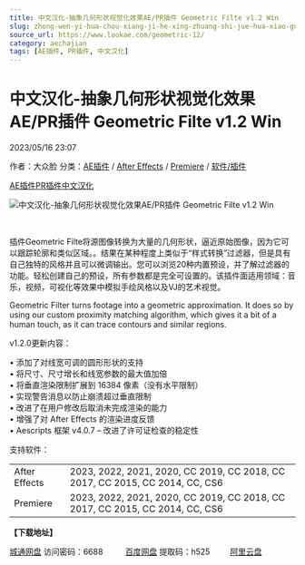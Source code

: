 ```yaml
---
title: 中文汉化-抽象几何形状视觉化效果AE/PR插件 Geometric Filte v1.2 Win
slug: zhong-wen-yi-hua-chou-xiang-ji-he-xing-zhuang-shi-jue-hua-xiao-guo-ae-prcha-jian-geometric-filte-v1-2-win
source_url: https://www.lookae.com/geometric-12/
category: aechajian
tags: [AE插件, PR插件, 中文汉化]
---
```

# 中文汉化-抽象几何形状视觉化效果AE/PR插件 Geometric Filte v1.2 Win

2023/05/16 23:07

作者：大众脸
分类：[AE插件](https://www.lookae.com/after-effects/aechajian/) / [After Effects](https://www.lookae.com/after-effects/) / [Premiere](https://www.lookae.com/qitarjcj/premierezy/) / [软件/插件](https://www.lookae.com/qitarjcj/)

[AE插件](https://www.lookae.com/tag/ae%e6%8f%92%e4%bb%b6/)[PR插件](https://www.lookae.com/tag/pr%e6%8f%92%e4%bb%b6/)[中文汉化](https://www.lookae.com/tag/%e4%b8%ad%e6%96%87%e6%b1%89%e5%8c%96/)

![中文汉化-抽象几何形状视觉化效果AE/PR插件 Geometric Filte v1.2 Win](https://www.lookae.com/wp-content/uploads/2023/05/Geometric-Filter.jpg "中文汉化-抽象几何形状视觉化效果AE/PR插件 Geometric Filte v1.2 Win-LookAE.com")

[﻿﻿﻿](https://cloud.video.taobao.com//play/u/705956171/p/1/e/6/t/1/366158470408.mp4)

插件Geometric Filte将源图像转换为大量的几何形状，逼近原始图像，因为它可以跟踪轮廓和类似区域。。结果在某种程度上类似于“样式转换”过滤器，但是具有自己独特的风格并且可以微调输出。您可以浏览20种内置预设，并了解过滤器的功能。轻松创建自己的预设，所有参数都是完全可设置的。该插件面适用领域：音乐，视频，可视化等效果中模拟手绘风格以及VJ的艺术视觉。

Geometric Filter turns footage into a geometric approximation. It does so by using our custom proximity matching algorithm, which gives it a bit of a human touch, as it can trace contours and similar regions.

v1.2.0更新内容：

• 添加了对线宽可调的圆形形状的支持  
• 将尺寸、尺寸增长和线宽参数的最大值加倍  
• 将垂直渲染限制扩展到 16384 像素（没有水平限制）  
• 实现警告消息以防止崩溃超过垂直限制  
• 改进了在用户修改后取消未完成渲染的能力  
• 增强了对 After Effects 的渲染进度反馈  
• Aescripts 框架 v4.0.7 – 改进了许可证检查的稳定性

支持软件：

|  |  |
| --- | --- |
| After Effects | 2023, 2022, 2021, 2020, CC 2019, CC 2018, CC 2017, CC 2015, CC 2014, CC, CS6 |
| Premiere | 2023, 2022, 2021, 2020, CC 2019, CC 2018, CC 2017, CC 2015, CC 2014, CC, CS6 |

**【下载地址】**

[城通网盘](https://url70.ctfile.com/f/2827370-857694678-72dae3?p=4431) 访问密码：6688          [百度网盘](https://pan.baidu.com/s/1mdoEzvII6yPTGYxIghrKJw?pwd=h525) 提取码：h525         [阿里云盘](https://www.aliyundrive.com/s/p1Sn15QMtko)
